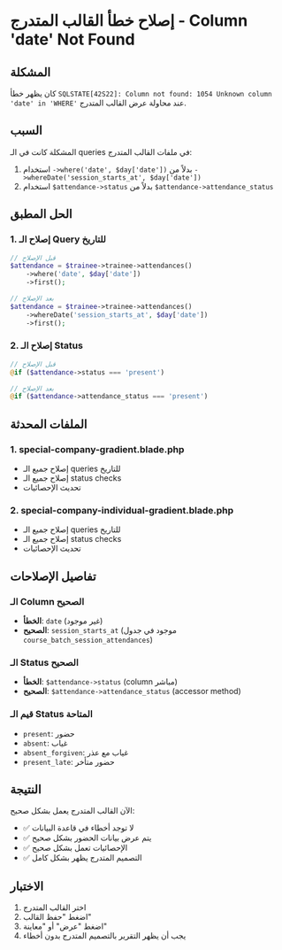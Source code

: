 # إصلاح خطأ القالب المتدرج - Column 'date' Not Found

## المشكلة
كان يظهر خطأ `SQLSTATE[42S22]: Column not found: 1054 Unknown column 'date' in 'WHERE'` عند محاولة عرض القالب المتدرج.

## السبب
المشكلة كانت في الـ queries في ملفات القالب المتدرج:
1. استخدام `->where('date', $day['date'])` بدلاً من `->whereDate('session_starts_at', $day['date'])`
2. استخدام `$attendance->status` بدلاً من `$attendance->attendance_status`

## الحل المطبق

### 1. إصلاح الـ Query للتاريخ
```php
// قبل الإصلاح
$attendance = $trainee->trainee->attendances()
    ->where('date', $day['date'])
    ->first();

// بعد الإصلاح
$attendance = $trainee->trainee->attendances()
    ->whereDate('session_starts_at', $day['date'])
    ->first();
```

### 2. إصلاح الـ Status
```php
// قبل الإصلاح
@if ($attendance->status === 'present')

// بعد الإصلاح
@if ($attendance->attendance_status === 'present')
```

## الملفات المحدثة

### 1. special-company-gradient.blade.php
- إصلاح جميع الـ queries للتاريخ
- إصلاح جميع الـ status checks
- تحديث الإحصائيات

### 2. special-company-individual-gradient.blade.php
- إصلاح جميع الـ queries للتاريخ
- إصلاح جميع الـ status checks
- تحديث الإحصائيات

## تفاصيل الإصلاحات

### الـ Column الصحيح
- **الخطأ**: `date` (غير موجود)
- **الصحيح**: `session_starts_at` (موجود في جدول `course_batch_session_attendances`)

### الـ Status الصحيح
- **الخطأ**: `$attendance->status` (column مباشر)
- **الصحيح**: `$attendance->attendance_status` (accessor method)

### قيم الـ Status المتاحة
- `present`: حضور
- `absent`: غياب
- `absent_forgiven`: غياب مع عذر
- `present_late`: حضور متأخر

## النتيجة
الآن القالب المتدرج يعمل بشكل صحيح:
- ✅ لا توجد أخطاء في قاعدة البيانات
- ✅ يتم عرض بيانات الحضور بشكل صحيح
- ✅ الإحصائيات تعمل بشكل صحيح
- ✅ التصميم المتدرج يظهر بشكل كامل

## الاختبار
1. اختر القالب المتدرج
2. اضغط "حفظ القالب"
3. اضغط "عرض" أو "معاينة"
4. يجب أن يظهر التقرير بالتصميم المتدرج بدون أخطاء
